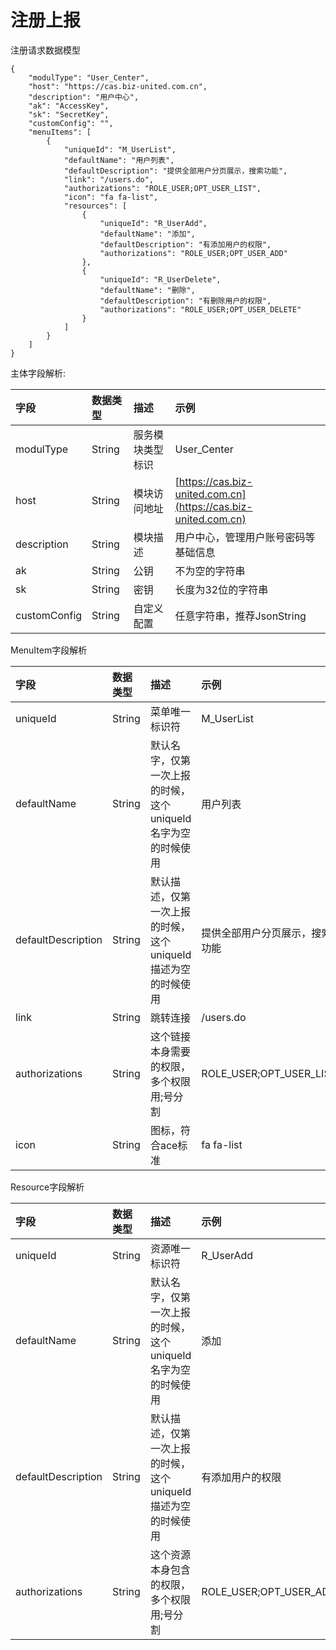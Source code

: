# 注册上报

注册请求数据模型

```
{
    "modulType": "User_Center",
    "host": "https://cas.biz-united.com.cn",
    "description": "用户中心",
    "ak": "AccessKey",
    "sk": "SecretKey",
    "customConfig": "",
    "menuItems": [
        {
            "uniqueId": "M_UserList",
            "defaultName": "用户列表",
            "defaultDescription": "提供全部用户分页展示，搜索功能",
            "link": "/users.do",
            "authorizations": "ROLE_USER;OPT_USER_LIST",
            "icon": "fa fa-list",
            "resources": [
                {
                    "uniqueId": "R_UserAdd",
                    "defaultName": "添加",
                    "defaultDescription": "有添加用户的权限",
                    "authorizations": "ROLE_USER;OPT_USER_ADD"
                },
                {
                    "uniqueId": "R_UserDelete",
                    "defaultName": "删除",
                    "defaultDescription": "有删除用户的权限",
                    "authorizations": "ROLE_USER;OPT_USER_DELETE"
                }
            ]
        }
    ]
}
```

主体字段解析:

| 字段 | 数据类型 | 描述 | 示例 |
| :--- | :--- | :--- | :--- |
| modulType | String | 服务模块类型标识 | User\_Center |
| host | String | 模块访问地址 | [https://cas.biz-united.com.cn](https://cas.biz-united.com.cn) |
| description | String | 模块描述 | 用户中心，管理用户账号密码等基础信息 |
| ak | String | 公钥 | 不为空的字符串 |
| sk | String | 密钥 | 长度为32位的字符串 |
| customConfig | String | 自定义配置 | 任意字符串，推荐JsonString |

MenuItem字段解析

| 字段 | 数据类型 | 描述 | 示例 |
| :--- | :--- | :--- | :--- |
| uniqueId | String | 菜单唯一标识符 | M\_UserList |
| defaultName | String | 默认名字，仅第一次上报的时候，这个uniqueId名字为空的时候使用 | 用户列表 |
| defaultDescription | String | 默认描述，仅第一次上报的时候，这个uniqueId描述为空的时候使用 | 提供全部用户分页展示，搜索功能 |
| link | String | 跳转连接 | /users.do |
| authorizations | String | 这个链接本身需要的权限，多个权限用;号分割 | ROLE\_USER;OPT\_USER\_LIST |
| icon | String | 图标，符合ace标准 | fa fa-list |

Resource字段解析

| 字段 | 数据类型 | 描述 | 示例 |
| :--- | :--- | :--- | :--- |
| uniqueId | String | 资源唯一标识符 | R\_UserAdd |
| defaultName | String | 默认名字，仅第一次上报的时候，这个uniqueId名字为空的时候使用 | 添加 |
| defaultDescription | String | 默认描述，仅第一次上报的时候，这个uniqueId描述为空的时候使用 | 有添加用户的权限 |
| authorizations | String | 这个资源本身包含的权限，多个权限用;号分割 | ROLE\_USER;OPT\_USER\_ADD |





